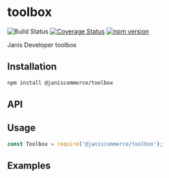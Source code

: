# toolbox

![Build Status](https://github.com/janis-commerce/toolbox/workflows/Build%20Status/badge.svg)
[![Coverage Status](https://coveralls.io/repos/github/janis-commerce/toolbox/badge.svg?branch=false)](https://coveralls.io/github/janis-commerce/toolbox?branch=false)
[![npm version](https://badge.fury.io/js/%40janiscommerce%2Ftoolbox.svg)](https://www.npmjs.com/package/@janiscommerce/toolbox)

Janis Developer toolbox

## Installation
```sh
npm install @janiscommerce/toolbox
```

## API


## Usage
```js
const Toolbox = require('@janiscommerce/toolbox');

```

## Examples
